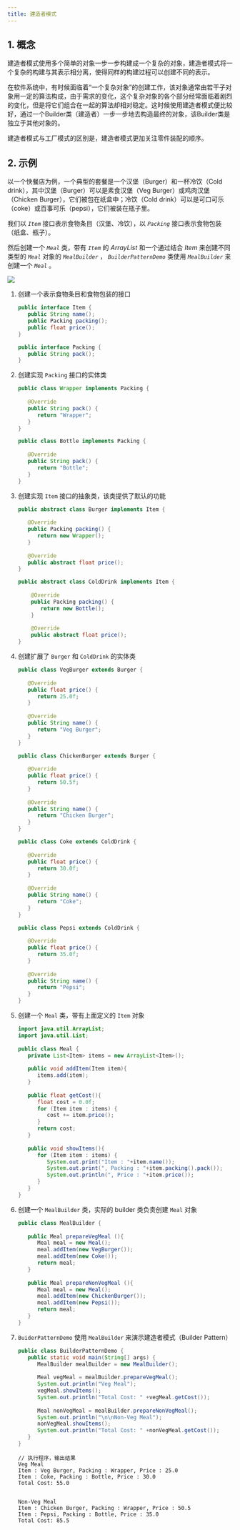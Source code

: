 ```yaml
---
title: 建造者模式
---
```


## 1. 概念

建造者模式使用多个简单的对象一步一步构建成一个复杂的对象，建造者模式将一个复杂的构建与其表示相分离，使得同样的构建过程可以创建不同的表示。

在软件系统中，有时候面临着“一个复杂对象”的创建工作，该对象通常由若干子对象用一定的算法构成，由于需求的变化，这个复杂对象的各个部分经常面临着剧烈的变化，但是将它们组合在一起的算法却相对稳定。这时候使用建造者模式便比较好，通过一个Builder类（建造者）一步一步地去构造最终的对象，该Builder类是独立于其他对象的。

建造者模式与工厂模式的区别是，建造者模式更加关注零件装配的顺序。

## 2. 示例

以一个快餐店为例，一个典型的套餐是一个汉堡（Burger）和一杯冷饮（Cold drink），其中汉堡（Burger）可以是素食汉堡（Veg Burger）或鸡肉汉堡（Chicken Burger），它们被包在纸盒中；冷饮（Cold drink）可以是可口可乐（coke）或百事可乐（pepsi），它们被装在瓶子里。

我们以 *`Item`* 接口表示食物条目（汉堡、冷饮），以 *`Packing`* 接口表示食物包装（纸盒、瓶子）。

然后创建一个 *`Meal`* 类，带有 *`Item`* 的 *ArrayList* 和一个通过结合 *Item* 来创建不同类型的 *`Meal`* 对象的 *`MealBuilder`* ， *`BuilderPatternDemo`* 类使用 *`MealBuilder`* 来创建一个 *`Meal`* 。

![](https://chua-n.gitee.io/figure-bed/notebook/Java/72.svg)

1. 创建一个表示食物条目和食物包装的接口

    ```java
    public interface Item {
       public String name();
       public Packing packing();
       public float price();    
    }
    ```

    ```java
    public interface Packing {
       public String pack();
    }
    ```

2. 创建实现 `Packing` 接口的实体类

    ```java
    public class Wrapper implements Packing {
     
       @Override
       public String pack() {
          return "Wrapper";
       }
    }
    ```

    ```java
    public class Bottle implements Packing {
     
       @Override
       public String pack() {
          return "Bottle";
       }
    }
    ```

3. 创建实现 `Item` 接口的抽象类，该类提供了默认的功能

    ```java
    public abstract class Burger implements Item {
     
       @Override
       public Packing packing() {
          return new Wrapper();
       }
     
       @Override
       public abstract float price();
    }
    ```

    ```java
    public abstract class ColdDrink implements Item {
     
        @Override
        public Packing packing() {
           return new Bottle();
        }
     
        @Override
        public abstract float price();
    }
    ```

4. 创建扩展了 `Burger` 和 `ColdDrink` 的实体类

    ```java
    public class VegBurger extends Burger {
     
       @Override
       public float price() {
          return 25.0f;
       }
     
       @Override
       public String name() {
          return "Veg Burger";
       }
    }
    ```

    ```java
    public class ChickenBurger extends Burger {
     
       @Override
       public float price() {
          return 50.5f;
       }
     
       @Override
       public String name() {
          return "Chicken Burger";
       }
    }
    ```

    ```java
    public class Coke extends ColdDrink {
     
       @Override
       public float price() {
          return 30.0f;
       }
     
       @Override
       public String name() {
          return "Coke";
       }
    }
    ```

    ```java
    public class Pepsi extends ColdDrink {
     
       @Override
       public float price() {
          return 35.0f;
       }
     
       @Override
       public String name() {
          return "Pepsi";
       }
    }
    ```

5. 创建一个 `Meal` 类，带有上面定义的 `Item` 对象

    ```java
    import java.util.ArrayList;
    import java.util.List;
     
    public class Meal {
       private List<Item> items = new ArrayList<Item>();    
     
       public void addItem(Item item){
          items.add(item);
       }
     
       public float getCost(){
          float cost = 0.0f;
          for (Item item : items) {
             cost += item.price();
          }        
          return cost;
       }
     
       public void showItems(){
          for (Item item : items) {
             System.out.print("Item : "+item.name());
             System.out.print(", Packing : "+item.packing().pack());
             System.out.println(", Price : "+item.price());
          }        
       }    
    }
    ```

6. 创建一个 `MealBuilder` 类，实际的 builder 类负责创建 `Meal` 对象

    ```java
    public class MealBuilder {
     
       public Meal prepareVegMeal (){
          Meal meal = new Meal();
          meal.addItem(new VegBurger());
          meal.addItem(new Coke());
          return meal;
       }   
     
       public Meal prepareNonVegMeal (){
          Meal meal = new Meal();
          meal.addItem(new ChickenBurger());
          meal.addItem(new Pepsi());
          return meal;
       }
    }
    ```

7. `BuiderPatternDemo` 使用 `MealBuilder` 来演示建造者模式（Builder Pattern）

    ```java
    public class BuilderPatternDemo {
       public static void main(String[] args) {
          MealBuilder mealBuilder = new MealBuilder();
     
          Meal vegMeal = mealBuilder.prepareVegMeal();
          System.out.println("Veg Meal");
          vegMeal.showItems();
          System.out.println("Total Cost: " +vegMeal.getCost());
     
          Meal nonVegMeal = mealBuilder.prepareNonVegMeal();
          System.out.println("\n\nNon-Veg Meal");
          nonVegMeal.showItems();
          System.out.println("Total Cost: " +nonVegMeal.getCost());
       }
    }
    ```

    ```text
    // 执行程序，输出结果
    Veg Meal
    Item : Veg Burger, Packing : Wrapper, Price : 25.0
    Item : Coke, Packing : Bottle, Price : 30.0
    Total Cost: 55.0
    
    
    Non-Veg Meal
    Item : Chicken Burger, Packing : Wrapper, Price : 50.5
    Item : Pepsi, Packing : Bottle, Price : 35.0
    Total Cost: 85.5
    ```


